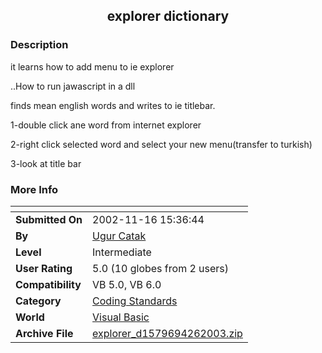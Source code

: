﻿<div align="center">

## explorer dictionary


</div>

### Description

it learns how to add menu to ie explorer

..How to run jawascript in a dll

finds mean english words and writes to ie titlebar.

1-double click ane word from internet explorer

2-right click selected word and select your new menu(transfer to turkish)

3-look at title bar
 
### More Info
 


<span>             |<span>
---                |---
**Submitted On**   |2002-11-16 15:36:44
**By**             |[Ugur Catak](https://github.com/Planet-Source-Code/PSCIndex/blob/master/ByAuthor/ugur-catak.md)
**Level**          |Intermediate
**User Rating**    |5.0 (10 globes from 2 users)
**Compatibility**  |VB 5\.0, VB 6\.0
**Category**       |[Coding Standards](https://github.com/Planet-Source-Code/PSCIndex/blob/master/ByCategory/coding-standards__1-43.md)
**World**          |[Visual Basic](https://github.com/Planet-Source-Code/PSCIndex/blob/master/ByWorld/visual-basic.md)
**Archive File**   |[explorer\_d1579694262003\.zip](https://github.com/Planet-Source-Code/ugur-catak-explorer-dictionary__1-45048/archive/master.zip)









